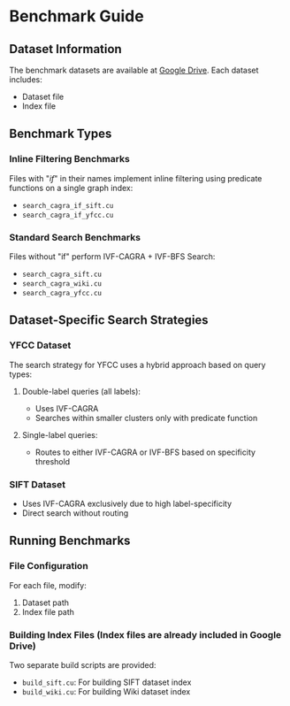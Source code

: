 # Benchmark Guide

## Dataset Information

The benchmark datasets are available at [Google Drive](https://drive.google.com/drive/folders/1TFHifsmXZlAkVR7MHrFXYuDUYfpWQMz2?usp=sharing). Each dataset includes:

- Dataset file
- Index file

## Benchmark Types

### Inline Filtering Benchmarks

Files with "_if_" in their names implement inline filtering using predicate functions on a single graph index:

- `search_cagra_if_sift.cu`
- `search_cagra_if_yfcc.cu`

### Standard Search Benchmarks

Files without "if" perform IVF-CAGRA + IVF-BFS Search:

- `search_cagra_sift.cu`
- `search_cagra_wiki.cu`
- `search_cagra_yfcc.cu`

## Dataset-Specific Search Strategies

### YFCC Dataset

The search strategy for YFCC uses a hybrid approach based on query types:

1. Double-label queries (all labels):
   - Uses IVF-CAGRA
   - Searches within smaller clusters only with predicate function

2. Single-label queries:
   - Routes to either IVF-CAGRA or IVF-BFS based on specificity threshold

### SIFT Dataset

- Uses IVF-CAGRA exclusively due to high label-specificity
- Direct search without routing

## Running Benchmarks

### File Configuration

For each file, modify:

1. Dataset path
2. Index file path

### Building Index Files (Index files are already included in Google Drive)

Two separate build scripts are provided:

- `build_sift.cu`: For building SIFT dataset index
- `build_wiki.cu`: For building Wiki dataset index